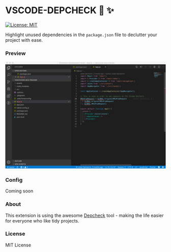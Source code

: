 # VSCODE-DEPCHECK 🧹 ✨

[![License: MIT](https://img.shields.io/badge/License-MIT-brightgreen.svg)](https://opensource.org/licenses/MIT)

Highlight unused dependencies in the `package.json` file to declutter your project with ease.

### Preview

![](https://github.com/juliensanmartin/vscode-depcheck/blob/master/vscode-depcheck.gif)

### Config

Coming soon

### About

This extension is using the awesome [Depcheck](https://github.com/depcheck/depcheck) tool - making the life easier for everyone who like tidy projects.

### License

MIT License
